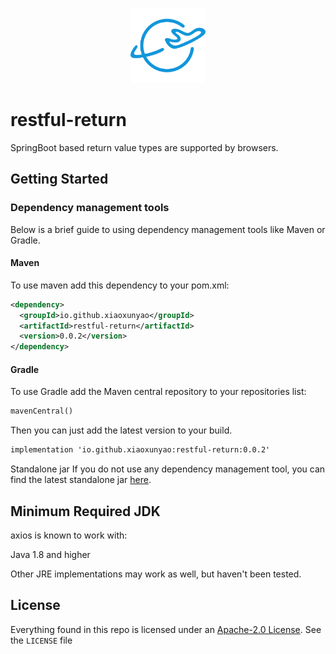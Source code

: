 <p align="center"><a href="/"><img width="120" src="/logo/logo.svg" alt="axios logo"></a></p>

# restful-return

SpringBoot based return value types are supported by browsers.

## Getting Started

### Dependency management tools

Below is a brief guide to using dependency management tools like Maven or Gradle.

#### Maven

To use maven add this dependency to your pom.xml:

```xml
<dependency>
  <groupId>io.github.xiaoxunyao</groupId>
  <artifactId>restful-return</artifactId>
  <version>0.0.2</version>
</dependency>
```

#### Gradle

To use Gradle add the Maven central repository to your repositories list:

```xml
mavenCentral()
```

Then you can just add the latest version to your build.

```xml
implementation 'io.github.xiaoxunyao:restful-return:0.0.2'
```

Standalone jar
If you do not use any dependency management tool, you can find the latest standalone jar [here](https://github.com/xiaoxunyao/restful-return/releases/latest).

## Minimum Required JDK

axios is known to work with:

Java 1.8 and higher

Other JRE implementations may work as well, but haven't been tested.

## License

Everything found in this repo is licensed under an [Apache-2.0 License](https://github.com/xiaoxunyao/restful-return/blob/master/LICENSE). See the `LICENSE` file 
